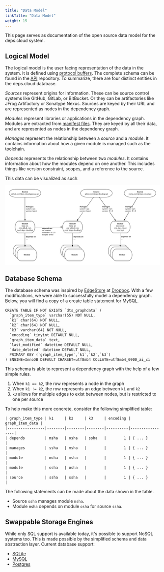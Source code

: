 ```yaml
---
title: "Data Model"
linkTitle: "Data Model"
weight: 15
---
```


This page serves as documentation of the open source data model for the deps.cloud system.

## Logical Model

The logical model is the user facing representation of the data in the system.
It is defined using [protocol buffers](https://developers.google.com/protocol-buffers/).
The complete schema can be found in the [API](https://github.com/depscloud/api) repository.
To summarize, there are four distinct entities in the deps.cloud database.

*Sources* represent origins for information.
These can be source control systems like GitHub, GitLab, or BitBucket.
Or they can be artifactories like JFrog Artifactory or Sonatype Nexus.
Sources are keyed by their URL and are represented as nodes in the dependency graph.

*Modules* represent libraries or applications in the dependency graph.
Modules are extracted from [manifest files](/docs/manifests/).
They are keyed by all their data, and are represented as nodes in the dependency graph.

*Manages* represent the relationship between a *source* and a *module*.
It contains information about how a given module is managed such as the toolchain.

*Depends* represents the relationship between two *modules*.
It contains information about how the modules depend on one another.
This includes things like version constraint, scopes, and a reference to the source.

This data can be visualized as such:

![data-model](/images/data-model.png)

## Database Schema

The database schema was inspired by [EdgeStore](https://youtu.be/VZ-zJEWi-Vo?t=588) at [Dropbox](https://dropbox.tech/infrastructure/reintroducing-edgestore).
With a few modifications, we were able to successfully model a dependency graph.
Below, you will find a copy of a create table statement for MySQL. 

```mysql
CREATE TABLE IF NOT EXISTS `dts_graphdata` (
  `graph_item_type` varchar(55) NOT NULL,
  `k1` char(64) NOT NULL,
  `k2` char(64) NOT NULL,
  `k3` varchar(64) NOT NULL,
  `encoding` tinyint DEFAULT NULL,
  `graph_item_data` text,
  `last_modified` datetime DEFAULT NULL,
  `date_deleted` datetime DEFAULT NULL,
  PRIMARY KEY (`graph_item_type`,`k1`,`k2`,`k3`)
) ENGINE=InnoDB DEFAULT CHARSET=utf8mb4 COLLATE=utf8mb4_0900_ai_ci
```

This schema is able to represent a dependency graph with the help of a few simple rules.

1. When `k1 == k2`, the row represents a node in the graph
2. When `k1 != k2`, the row represents an edge between `k1` and `k2`
3. `k3` allows for multiple edges to exist between nodes, but is restricted to one per source

To help make this more concrete, consider the following simplified table: 

```
| graph_item_type | k1     | k2     | k3     | encoding | graph_item_data |
|-----------------|--------|--------|--------|----------|-----------------|
| depends         | msha   | osha   | ssha   |        1 | { ... }         |
| manages         | ssha   | msha   |        |        1 | { ... }         |
| module          | msha   | msha   |        |        1 | { ... }         |
| module          | osha   | osha   |        |        1 | { ... }         |
| source          | ssha   | ssha   |        |        1 | { ... }         |
```

The following statements can be made about the data shown in the table.

* Source `ssha` manages module `msha`.
* Module `msha` depends on module `osha` for source `ssha`.

## Swappable Storage Engines

While only SQL support is available today, it's possible to support NoSQL systems too.
This is made possible by the simplified schema and data abstraction layer.
Current database support:

* [SQLite](https://www.sqlite.org/)
* [MySQL](https://www.mysql.com/)
* [Postgres](https://postgresql.org/)
